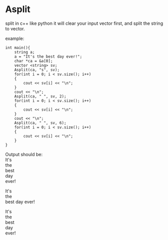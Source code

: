 # Asplit
split in c++ like python
it will clear your input vector first, and split the string to vector.

example:
```
int main(){
    string a;
    a = "It's the best day ever!";
    char *ca = &a[0];
    vector <string> sv;
    Asplit(ca, "s", sv);
    for(int i = 0; i < sv.size(); i++)
    {
        cout << sv[i] << "\n";
    }
    cout << "\n";
    Asplit(ca, " ", sv, 2);
    for(int i = 0; i < sv.size(); i++)
    {
        cout << sv[i] << "\n";
    }
    cout << "\n";
    Asplit(ca, " ", sv, 6);
    for(int i = 0; i < sv.size(); i++)
    {
        cout << sv[i] << "\n";
    }
}
```

Output should be:  
It's  
the  
best  
day  
ever!  
  
It's  
the  
best day ever!  
  
It's  
the  
best  
day  
ever!

